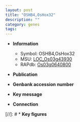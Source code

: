 ```yaml
---
layout: post
title: "OSHB4,OsHox32"
description: ""
category: genes
tags: 
---
```


* **Information**  
    + Symbol: OSHB4,OsHox32  
    + MSU: [LOC_Os03g43930](http://rice.uga.edu/cgi-bin/ORF_infopage.cgi?orf=LOC_Os03g43930)  
    + RAPdb: [Os03g0640800](http://rapdb.dna.affrc.go.jp/viewer/gbrowse_details/irgsp1?name=Os03g0640800)  

* **Publication**  

* **Genbank accession number**  

* **Key message**  

* **Connection**  

[//]: # * **Key figures**  


